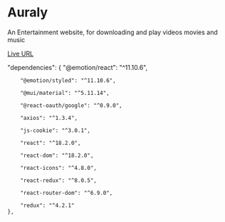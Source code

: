 ﻿# Auraly

An Entertainment website, for downloading and play videos movies and music

[Live URL](https://sandeep-auraly.vercel.app/)

"dependencies": {
		"@emotion/react": "^11.10.6",
		
		"@emotion/styled": "^11.10.6",
		
		"@mui/material": "^5.11.14",
		
		"@react-oauth/google": "^0.9.0",
		
		"axios": "^1.3.4",
		
		"js-cookie": "^3.0.1",
		
		"react": "^18.2.0",
		
		"react-dom": "^18.2.0",
		
		"react-icons": "^4.8.0",
		
		"react-redux": "^8.0.5",
		
		"react-router-dom": "^6.9.0",
		
		"redux": "^4.2.1"
	},
